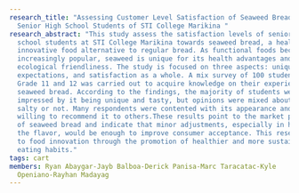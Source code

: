 ```yaml
---
research_title: "Assessing Customer Level Satisfaction of Seaweed Bread Among
  Senior High School Students of STI College Marikina "
research_abstract: "This study assess the satisfaction levels of senior high
  school students at STI College Marikina towards seaweed bread, a healthy and
  innovative food alternative to regular bread. As functional foods become
  increasingly popular, seaweed is unique for its health advantages and
  ecological friendliness. The study is focused on three aspects: uniqueness,
  expectations, and satisfaction as a whole. A mix survey of 100 students from
  Grade 11 and 12 was carried out to acquire knowledge on their experience with
  seaweed bread. According to the findings, the majority of students were
  impressed by it being unique and tasty, but opinions were mixed about it being
  salty or not. Many respondents were contented with its appearance and were
  willing to recommend it to others.These results point to the market potential
  of seaweed bread and indicate that minor adjustments, especially in harmony of
  the flavor, would be enough to improve consumer acceptance. This research adds
  to food innovation through the promotion of healthier and more sustainable
  eating habits."
tags: cart
members: Ryan Abaygar-Jayb Balboa-Derick Panisa-Marc Taracatac-Kyle
  Openiano-Rayhan Madayag
---
```

